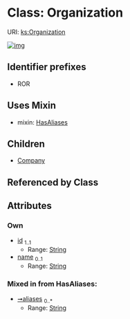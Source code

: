 
# Class: Organization




URI: [ks:Organization](https://w3id.org/linkml/tests/kitchen_sink/Organization)


[![img](https://yuml.me/diagram/nofunky;dir:TB/class/[Organization&#124;id:string;name:string%20%3F;aliases:string%20*]uses%20-.->[HasAliases],[Organization]^-[Company],[HasAliases],[Company])](https://yuml.me/diagram/nofunky;dir:TB/class/[Organization&#124;id:string;name:string%20%3F;aliases:string%20*]uses%20-.->[HasAliases],[Organization]^-[Company],[HasAliases],[Company])

## Identifier prefixes

 * ROR

## Uses Mixin

 *  mixin: [HasAliases](HasAliases.md)

## Children

 * [Company](Company.md)

## Referenced by Class


## Attributes


### Own

 * [id](id.md)  <sub>1..1</sub>
     * Range: [String](types/String.md)
 * [name](name.md)  <sub>0..1</sub>
     * Range: [String](types/String.md)

### Mixed in from HasAliases:

 * [➞aliases](hasAliases__aliases.md)  <sub>0..\*</sub>
     * Range: [String](types/String.md)

